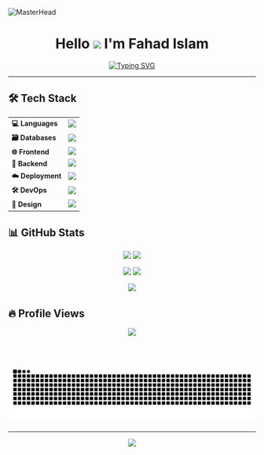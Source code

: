 ![MasterHead](https://i.pinimg.com/originals/90/70/32/9070324cdfc07c68d60eed0c39e77573.gif)
<h1 align="center">Hello <img src="https://user-images.githubusercontent.com/44104676/173990923-48b66056-0bff-472a-b5bf-faab4146e950.gif" height="40"> I'm Fahad Islam</h1>

<!-- Typing SVG -->
<p align="center">
  <a href="https://github.com/AJAmran">
    <img src="https://readme-typing-svg.herokuapp.com?size=24&duration=4000&color=06D6A0&center=true&vCenter=true&lines=Hello,+I'm+Fahad+Islam!;Full+Stack+Web+Developer!" alt="Typing SVG" />
  </a>
</p>

---
## 🛠️ Tech Stack

<table>
  <tr>
    <td><strong>💻 Languages</strong></td>
    <td><img height="40" src="https://skillicons.dev/icons?i=cpp,java,c,js,ts&theme=dark"></td>
  </tr>
  <tr>
    <td><strong>🗃️ Databases</strong></td>
    <td><img height="40" src="https://skillicons.dev/icons?i=mysql,mongodb&theme=dark"></td>
  </tr>
  <tr>
    <td><strong>🌐 Frontend</strong></td>
    <td><img height="40" src="https://skillicons.dev/icons?i=html,css,react,nextjs,redux,tailwind&theme=dark"></td>
  </tr>
  <tr>
    <td><strong>🧰 Backend</strong></td>
    <td><img height="40" src="https://skillicons.dev/icons?i=nodejs,express,postman&theme=dark"></td>
  </tr>
  <tr>
    <td><strong>☁️ Deployment</strong></td>
    <td><img height="40" src="https://skillicons.dev/icons?i=vercel,netlify,aws&theme=dark"></td>
  </tr>
  <tr>
    <td><strong>🛠 DevOps</strong></td>
    <td><img height="40" src="https://skillicons.dev/icons?i=docker,kubernetes,git,github,jenkins&theme=dark"></td>
  </tr>
  <tr>
    <td><strong>🎨 Design</strong></td>
    <td><img height="40" src="https://skillicons.dev/icons?i=figma,canva&theme=dark"></td>
  </tr>
</table>


## 📊 GitHub Stats

<p align="center">
  <img src="https://github-readme-stats.vercel.app/api?username=NitinSemwal2605&theme=midnight-purple&show_icons=true&hide=issues" width="48%" />
  <img src="https://github-readme-stats.vercel.app/api/top-langs/?username=NitinSemwal2605&layout=compact&theme=midnight-purple" width="48%" />
</p>

<p align="center">
  <img src="https://github-readme-streak-stats.herokuapp.com/?user=NitinSemwal2605&theme=midnight-purple" width="48%" />
  <img src="https://github-profile-trophy.vercel.app/?username=NitinSemwal2605&theme=radical&no-frame=true&no-bg=true&row=1&column=6" width="48%" />
</p>

<p align="center">
  <img src="https://github-readme-activity-graph.vercel.app/graph?username=NitinSemwal2605&theme=react-dark&hide_border=true&area=true" width="95%"/>
</p>

## 🔥 Profile Views

 <p align="center">
  <img width="400px" src="https://count.getloli.com/get/@nazrul4x?theme=rule34"></img>
</p>

#

<br clear="both">

<img src="https://raw.githubusercontent.com/nazrul4x/nazrul4x/output/snake.svg" alt="Snake animation" />

###
---

<p align="center">
  <img src="https://komarev.com/ghpvc/?username=AJAmran&label=Profile%20Views&color=06D6A0&style=flat" />
</p>
